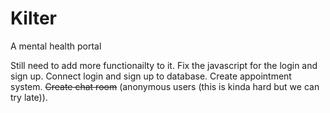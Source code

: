 # Kilter
A mental health portal

Still need to add more functionailty to it.
Fix the javascript for the login and sign up.
Connect login and sign up to database.
Create appointment system.
~~Create chat room~~ (anonymous users (this is kinda hard but we can try late)).
